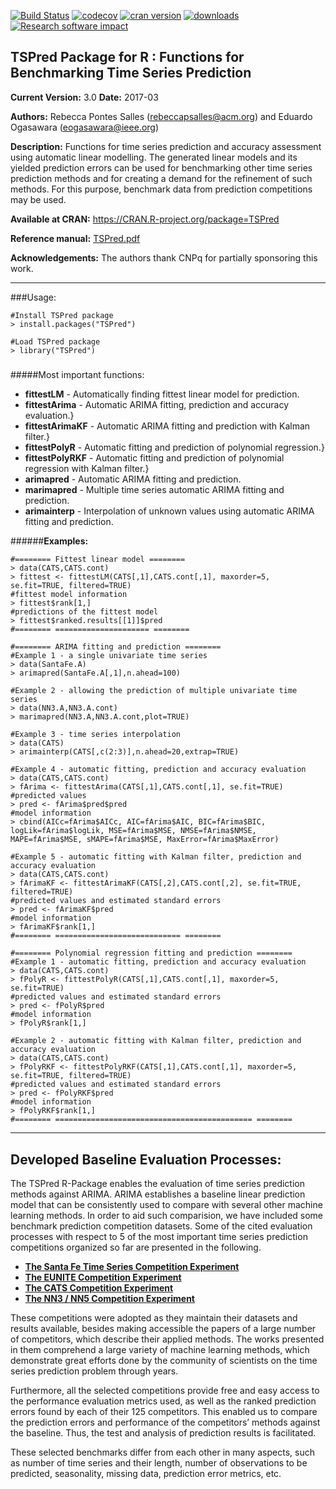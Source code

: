 [![Build Status](https://travis-ci.org/RebeccaSalles/TSPred.svg?branch=master)](https://travis-ci.org/RebeccaSalles/TSPred)
[![codecov](https://codecov.io/gh/RebeccaSalles/TSPred/branch/master/graph/badge.svg)](https://codecov.io/gh/RebeccaSalles/TSPred)
[![cran version](http://www.r-pkg.org/badges/version/TSPred)](http://cran.r-project.org/package=TSPred)
[![downloads](http://cranlogs.r-pkg.org/badges/TSPred)](http://cranlogs.r-pkg.org/badges/TSPred)
[![Research software impact](http://depsy.org/api/package/cran/TSPred/badge.svg)](http://depsy.org/package/r/TSPred)

## TSPred Package for R : Functions for Benchmarking Time Series Prediction

__Current Version:__ 3.0
__Date:__ 2017-03

__Authors:__ Rebecca Pontes Salles (<rebeccapsalles@acm.org>) and Eduardo Ogasawara (<eogasawara@ieee.org>)
 
__Description:__ Functions for time series prediction and accuracy assessment using automatic linear modelling. The generated linear models and its yielded prediction errors can be used for benchmarking other time series prediction methods and for creating a demand for the refinement of such methods. For this purpose, benchmark data from prediction competitions may be used.

__Available at CRAN:__ <https://CRAN.R-project.org/package=TSPred>

__Reference manual:__ [TSPred.pdf](http://cran.r-project.org/web/packages/TSPred/TSPred.pdf)

__Acknowledgements:__ The authors thank CNPq for partially sponsoring this work.

---
###Usage:
~~~~~~
#Install TSPred package
> install.packages("TSPred")

#Load TSPred package
> library("TSPred")
~~~~~~
#####
#####Most important functions:

* __fittestLM__ - Automatically finding fittest linear model for prediction.
* __fittestArima__ - Automatic ARIMA fitting, prediction and accuracy evaluation.}
* __fittestArimaKF__ - Automatic ARIMA fitting and prediction with Kalman filter.}
* __fittestPolyR__ - Automatic fitting and prediction of polynomial regression.}
* __fittestPolyRKF__ - Automatic fitting and prediction of polynomial regression with Kalman filter.}
* __arimapred__ - Automatic ARIMA fitting and prediction.
* __marimapred__ - Multiple time series automatic ARIMA fitting and prediction.
* __arimainterp__ - Interpolation of unknown values using automatic ARIMA fitting and prediction.

######__Examples:__
~~~~~~
#======== Fittest linear model ========
> data(CATS,CATS.cont)
> fittest <- fittestLM(CATS[,1],CATS.cont[,1], maxorder=5, se.fit=TRUE, filtered=TRUE)
#fittest model information
> fittest$rank[1,]
#predictions of the fittest model
> fittest$ranked.results[[1]]$pred
#======== ===================== ========

#======== ARIMA fitting and prediction ========
#Example 1 - a single univariate time series
> data(SantaFe.A)
> arimapred(SantaFe.A[,1],n.ahead=100)

#Example 2 - allowing the prediction of multiple univariate time series
> data(NN3.A,NN3.A.cont)
> marimapred(NN3.A,NN3.A.cont,plot=TRUE)

#Example 3 - time series interpolation
> data(CATS)
> arimainterp(CATS[,c(2:3)],n.ahead=20,extrap=TRUE)

#Example 4 - automatic fitting, prediction and accuracy evaluation
> data(CATS,CATS.cont)
> fArima <- fittestArima(CATS[,1],CATS.cont[,1], se.fit=TRUE)
#predicted values
> pred <- fArima$pred$pred
#model information
> cbind(AICc=fArima$AICc, AIC=fArima$AIC, BIC=fArima$BIC, logLik=fArima$logLik, MSE=fArima$MSE, NMSE=fArima$NMSE, MAPE=fArima$MSE, sMAPE=fArima$MSE, MaxError=fArima$MaxError)

#Example 5 - automatic fitting with Kalman filter, prediction and accuracy evaluation
> data(CATS,CATS.cont)
> fArimaKF <- fittestArimaKF(CATS[,2],CATS.cont[,2], se.fit=TRUE, filtered=TRUE)
#predicted values and estimated standard errors
> pred <- fArimaKF$pred
#model information
> fArimaKF$rank[1,]
#======== ============================ ========

#======== Polynomial regression fitting and prediction ========
#Example 1 - automatic fitting, prediction and accuracy evaluation
> data(CATS,CATS.cont)
> fPolyR <- fittestPolyR(CATS[,1],CATS.cont[,1], maxorder=5, se.fit=TRUE)
#predicted values and estimated standard errors
> pred <- fPolyR$pred
#model information
> fPolyR$rank[1,]

#Example 2 - automatic fitting with Kalman filter, prediction and accuracy evaluation
> data(CATS,CATS.cont)
> fPolyRKF <- fittestPolyRKF(CATS[,1],CATS.cont[,1], maxorder=5, se.fit=TRUE, filtered=TRUE)
#predicted values and estimated standard errors
> pred <- fPolyRKF$pred
#model information
> fPolyRKF$rank[1,]
#======== ============================================ ========
~~~~~~

---
Developed Baseline Evaluation Processes:
--
The TSPred R-Package enables the evaluation of time series prediction methods against ARIMA. ARIMA establishes a baseline linear prediction model that can be consistently used to compare with several other machine learning methods. In order to aid such comparision, we have included some benchmark prediction competition datasets. Some of the cited evaluation processes with respect to 5 of the most important time series prediction competitions organized so far are presented in the following.

* __[The Santa Fe Time Series Competition Experiment](https://sourceforge.net/p/gpca/wiki/Santa%20Fe%20Competition/)__
* __[The EUNITE Competition Experiment](https://sourceforge.net/p/gpca/wiki/EUNITE%20Competition/)__
* __[The CATS Competition Experiment](https://sourceforge.net/p/gpca/wiki/CATS%20Competition/)__
* __[The NN3 / NN5 Competition Experiment](https://sourceforge.net/p/gpca/wiki/NN3-NN5%20Competition/)__

These competitions were adopted as they maintain their datasets and results available, besides making accessible the papers of a large number of competitors, which describe their applied methods. The works presented in them comprehend a large variety of machine learning methods, which demonstrate great efforts done by the community of scientists on the time series prediction problem through years.

Furthermore, all the selected competitions provide free and easy access to the performance evaluation metrics used, as well as the ranked prediction errors found by each of their 125 competitors. This enabled us to compare the prediction errors and performance of the competitors’ methods against the baseline. Thus, the test and analysis of prediction results is facilitated.

These selected benchmarks differ from each other in many aspects, such as number of time series and their length, number of observations to be predicted, seasonality, missing data, prediction error metrics, etc.
